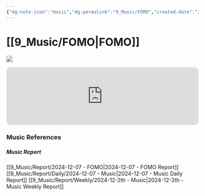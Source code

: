 ```yaml
---
{"dg-note-icon":"music","dg-permalink":"9_Music/FOMO","created-date":"2024-12-07 11:53:00 pm","date":"2024-12-07","type":"music","tags":["music"],"aliases":null,"title":"FOMO","music-url":"https://open.spotify.com/track/02zYabT1FTwMy8byKpd40O","album":"Sylo Songs","album-release-date":"2020-01-21","album-url":"https://open.spotify.com/album/5q8Wc6yo9hQfLH9neXgXRR","cover":"![Sylo Songs](https://i.scdn.co/image/ab67616d00001e0242eab786e1f468f4efd877ad)","cover-url":"https://i.scdn.co/image/ab67616d00001e0242eab786e1f468f4efd877ad","artists":"Sylo","added-at":"Sat Dec 07 2024 - 오후 11:53:03","rating":"⭐⭐⭐⭐⭐⭐⭐","dg-publish":true,"permalink":"/9_Music/FOMO/","dgPassFrontmatter":true,"noteIcon":"music"}
---
```


# [[9_Music/FOMO\|FOMO]]
![](https://i.scdn.co/image/ab67616d00001e0242eab786e1f468f4efd877ad)


<div class="container-root"><span></span></div><div><div class="container-root"><iframe style="border-radius:12px" src="https://open.spotify.com/embed/track/02zYabT1FTwMy8byKpd40O?utm_source=generator" width="100%" height="152" frameborder="0" allowfullscreen="" allow="autoplay; clipboard-write; encrypted-media; fullscreen; picture-in-picture" loading="lazy"></iframe></div></div>











### Music References
##### Music Report
[[9_Music/Report/2024-12-07 - FOMO\|2024-12-07 - FOMO Report]]
[[9_Music/Report/Daily/2024-12-07 - Music\|2024-12-07 - Music Daily Report]]
[[9_Music/Report/Weekly/2024-12-2th - Music\|2024-12-2th - Music Weekly Report]]





